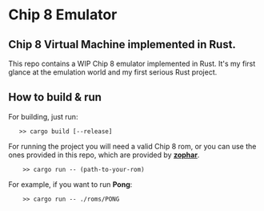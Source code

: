 # Chip 8 Emulator

## Chip 8 Virtual Machine implemented in Rust.

This repo contains a WIP Chip 8 emulator implemented in Rust. It's my first glance at the emulation world and my first serious Rust project.

## How to build & run

For building, just run:
```shell script
   >> cargo build [--release]
``` 

For running the project you will need a valid Chip 8 rom, or you can use the ones provided in this repo, which are provided by [**zophar**](https://www.zophar.net/pdroms/chip8.html).

```shell script
    >> cargo run -- (path-to-your-rom)
```

For example, if you want to run **Pong**:
```shell script
    >> cargo run -- ./roms/PONG
```